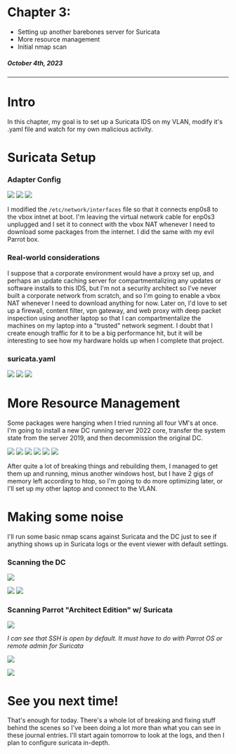 # Chapter 3:  
* Setting up another barebones server for Suricata
* More resource management
* Initial nmap scan
##### *October 4th, 2023*
---
# Intro

In this chapter, my goal is to set up a Suricata IDS on my VLAN, modify it's .yaml file and watch for my own malicious activity.

# Suricata Setup

### Adapter Config

![](a/57837351015ae15e9b66974b9223f98e.png)
![](a/73a7ed16ee379547cc62df496451c93f.png)
![](a/555142a9de2e947a50b68329252a643a.png)

I modified the `/etc/network/interfaces` file so that it connects enp0s8 to the vbox intnet at boot. I'm leaving the virtual network cable for enp0s3 unplugged and I set it to connect with the vbox NAT whenever I need to download some packages from the internet. I did the same with my evil Parrot box.

### Real-world considerations

I suppose that a corporate environment would have a proxy set up, and perhaps an update caching server for compartmentalizing any updates or software installs to this IDS, but I'm not a security architect so I've never built a corporate network from scratch, and so I'm going to enable a vbox NAT whenever I need to download anything for now. Later on, I'd love to set up a firewall, content filter, vpn gateway, and web proxy with deep packet inspection using another laptop so that I can compartmentalize the machines on my laptop into a "trusted" network segment. I doubt that I create enough traffic for it to be a big performance hit, but it will be interesting to see how my hardware holds up when I complete that project.

### suricata.yaml

![](a/5147adb1e859f47173f3b713a54dd667.png)
![](a/c8d0e799a051bbdd0d679f0f441a20e5.png)
![](a/088d74b5789f9d972f4af57324f0eb6e.png)

# More Resource Management

Some packages were hanging when I tried running all four VM's at once. I'm going to install a new DC running server 2022 core, transfer the system state from the server 2019, and then decommission the original DC.

![](a/d4dcdb9c15078ef2816e1a606065cb20.png)
![](a/7a8bafa8e9acc4b4de31feabeafa3f40.png)
![](a/f755f96774874c67c9d1b99448a448a6.png)
![](a/9c0fc12304f8cfe23ef7c2d7707c0b46.png)
![](a/a8daaddd19fdd7a528db8acc8d1e5582.png)
![](a/eb3fcd05ae8fdd2aa0e64a51ee1370ff.png)

After quite a lot of breaking things and rebuilding them, I managed to get them up and running, minus another windows host, but I have 2 gigs of memory left according to htop, so I'm going to do more optimizing later, or I'll set up my other laptop and connect to the VLAN.

# Making some noise 

I'll run some basic nmap scans against Suricata and the DC just to see if anything shows up in Suricata logs or the event viewer with default settings.

### Scanning the DC
![](a/94661829d96ce1b822c6b70f6221b3af.png)


![](a/7f50954223b7a009f1bd81ce93fd4ca6.png)
![](a/b6e591bc791e0ee7abbab3e549c152c0.png)

### Scanning Parrot "Architect Edition" w/ Suricata

![](a/aaf450f8b92d437f060c346ca4bd5471.png)

*I can see that SSH is open by default. It must have to do with Parrot OS or remote admin for Suricata*

![](a/957558ad3b30aeb79bb3e751beea8c32.png)

![](a/579768a535c3185777865ca183194b73.png)

# See you next time!

That's enough for today. There's a whole lot of breaking and fixing stuff behind the scenes so I've been doing a lot more than what you can see in these journal entries. I'll start again tomorrow to look at the logs, and then I plan to configure suricata in-depth.
